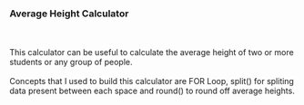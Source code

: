 <h3> Average Height Calculator </h3>
<br><br>
This calculator can be useful to calculate the average height of two or more students or any group of people.
<br><br>
Concepts that I used to build this calculator are FOR Loop, split() for spliting data present between each space and round() to round off average heights.